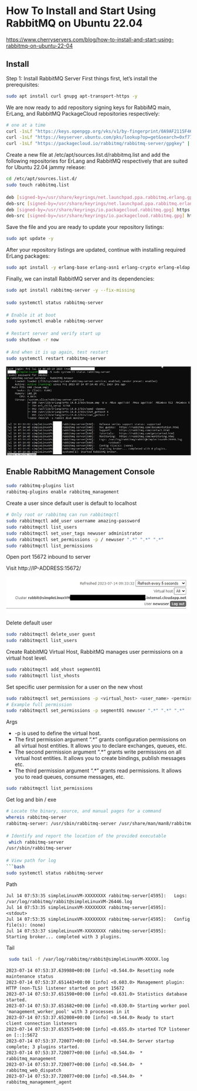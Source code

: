 # How To Install and Start Using RabbitMQ on Ubuntu 22.04

https://www.cherryservers.com/blog/how-to-install-and-start-using-rabbitmq-on-ubuntu-22-04

## Install

Step 1: Install RabbitMQ Server
First things first, let’s install the prerequisites:

```bash
sudo apt install curl gnupg apt-transport-https -y
```

We are now ready to add repository signing keys for RabbiMQ main, ErLang, and RabbitMQ PackageCloud repositories respectively:
```bash
# one at a time
curl -1sLf "https://keys.openpgp.org/vks/v1/by-fingerprint/0A9AF2115F4687BD29803A206B73A36E6026DFCA" | sudo gpg --dearmor | sudo tee /usr/share/keyrings/com.rabbitmq.team.gpg > /dev/null
curl -1sLf "https://keyserver.ubuntu.com/pks/lookup?op=get&search=0xf77f1eda57ebb1cc" | sudo gpg --dearmor | sudo tee /usr/share/keyrings/net.launchpad.ppa.rabbitmq.erlang.gpg > /dev/null
curl -1sLf "https://packagecloud.io/rabbitmq/rabbitmq-server/gpgkey" | sudo gpg --dearmor | sudo tee /usr/share/keyrings/io.packagecloud.rabbitmq.gpg > /dev/null

```

Create a new file at /etc/apt/sources.list.d/rabbitmq.list and add the following repositories for ErLang and RabbitMQ respectively 
that are suited for Ubuntu 22.04 jammy release:
```bash
cd /etc/apt/sources.list.d/
sudo touch rabbitmq.list

deb [signed-by=/usr/share/keyrings/net.launchpad.ppa.rabbitmq.erlang.gpg] http://ppa.launchpad.net/rabbitmq/rabbitmq-erlang/ubuntu jammy main
deb-src [signed-by=/usr/share/keyrings/net.launchpad.ppa.rabbitmq.erlang.gpg] http://ppa.launchpad.net/rabbitmq/rabbitmq-erlang/ubuntu jammy main
deb [signed-by=/usr/share/keyrings/io.packagecloud.rabbitmq.gpg] https://packagecloud.io/rabbitmq/rabbitmq-server/ubuntu/ jammy main
deb-src [signed-by=/usr/share/keyrings/io.packagecloud.rabbitmq.gpg] https://packagecloud.io/rabbitmq/rabbitmq-server/ubuntu/ jammy main

```
Save the file and you are ready to update your repository listings:
```bash
sudo apt update -y
```

After your repository listings are updated, continue with installing required ErLang packages:
```bash
sudo apt install -y erlang-base erlang-asn1 erlang-crypto erlang-eldap erlang-ftp erlang-inets erlang-mnesia erlang-os-mon erlang-parsetools erlang-public-key erlang-runtime-tools erlang-snmp erlang-ssl erlang-syntax-tools erlang-tftp erlang-tools erlang-xmerl
```

Finally, we can install RabbitMQ server and its dependencies:
```bash
sudo apt install rabbitmq-server -y --fix-missing

sudo systemctl status rabbitmq-server

# Enable it at boot
sudo systemctl enable rabbitmq-server

# Restart server and verify start up
sudo shutdown -r now

# And when it is up again, test restart
sudo systemctl restart rabbitmq-server
```
![RabbitMQ install](https://github.com/spawnmarvel/azure-automation/blob/main/images/rabbitmqinstall1.jpg)

## Enable RabbitMQ Management Console

```bash
sudo rabbitmq-plugins list
rabbitmq-plugins enable rabbitmq_management
```

Create a user since default user is default to localhost

```bash
# Only root or rabbitmq can run rabbitmqctl
sudo rabbitmqctl add_user username amazing-password
sudo rabbitmqctl list_users
sudo rabbitmqctl set_user_tags newuser administrator
sudo rabbitmqctl set_permissions -p / newuser ".*" ".*" ".*"
sudo rabbitmqctl list_permissions

```

Open port 15672 inbound to server

Visit http://IP-ADDRESS:15672/

![RabbitMQ management](https://github.com/spawnmarvel/azure-automation/blob/main/images/rabbitmqmanagement.jpg)

Delete default user
```bash
sudo rabbitmqctl delete_user guest
sudo rabbitmqctl list_users
```


Create RabbitMQ Virtual Host, RabbitMQ manages user permissions on a virtual host level.

```bash
sudo rabbitmqctl add_vhost segment01
sudo rabbitmqctl list_vhosts
```

Set specific user permission for a user on the new vhost
```bash
sudo rabbitmqctl set_permissions -p <virtual_host> <user_name> <permissions>
# Example full permission
sudo rabbitmqctl set_permissions -p segment01 newuser ".*" ".*" ".*"
```
Args
* -p is used to define the virtual host.
* The first permission argument “.*” grants configuration permissions on all virtual host entities. It allows you to declare exchanges, queues, etc.
* The second permission argument “.*” grants write permissions on all virtual host entities. It allows you to create bindings, publish messages etc.
* The third permission argument “.*” grants read permissions. It allows you to read queues, consume messages, etc.

```bash
sudo rabbitmqctl list_permissions
```

Get log and bin / exe
```bash
# Locate the binary, source, and manual pages for a command
whereis rabbitmq-server
rabbitmq-server: /usr/sbin/rabbitmq-server /usr/share/man/man8/rabbitmq-server.8.gz

# Identify and report the location of the provided executable
 which rabbitmq-server
/usr/sbin/rabbitmq-server

# View path for log
```bash
sudo systemctl status rabbitmq-server

```
Path
```log
Jul 14 07:53:35 simpleLinuxVM-XXXXXXXX rabbitmq-server[4595]:   Logs: /var/log/rabbitmq/rabbit@simpleLinuxVM-26446.log
Jul 14 07:53:35 simpleLinuxVM-XXXXXXXX rabbitmq-server[4595]:         <stdout>
Jul 14 07:53:35 simpleLinuxVM-XXXXXXXX rabbitmq-server[4595]:   Config file(s): (none)
Jul 14 07:53:37 simpleLinuxVM-XXXXXXXX rabbitmq-server[4595]:   Starting broker... completed with 3 plugins.
```

Tail

```bash
 sudo tail -f /var/log/rabbitmq/rabbit@simpleLinuxVM-XXXXX.log
```

```log
2023-07-14 07:53:37.639980+00:00 [info] <0.544.0> Resetting node maintenance status
2023-07-14 07:53:37.651443+00:00 [info] <0.603.0> Management plugin: HTTP (non-TLS) listener started on port 15672
2023-07-14 07:53:37.651598+00:00 [info] <0.631.0> Statistics database started.
2023-07-14 07:53:37.651682+00:00 [info] <0.630.0> Starting worker pool 'management_worker_pool' with 3 processes in it
2023-07-14 07:53:37.652008+00:00 [info] <0.544.0> Ready to start client connection listeners
2023-07-14 07:53:37.653575+00:00 [info] <0.655.0> started TCP listener on [::]:5672
2023-07-14 07:53:37.720077+00:00 [info] <0.544.0> Server startup complete; 3 plugins started.
2023-07-14 07:53:37.720077+00:00 [info] <0.544.0>  * rabbitmq_management
2023-07-14 07:53:37.720077+00:00 [info] <0.544.0>  * rabbitmq_web_dispatch
2023-07-14 07:53:37.720077+00:00 [info] <0.544.0>  * rabbitmq_management_agent
```



